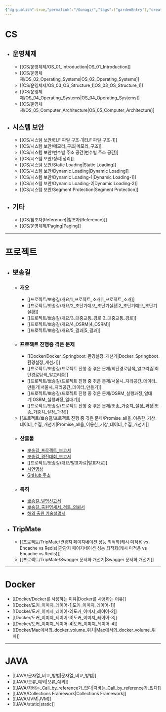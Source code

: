 ```yaml
---
{"dg-publish":true,"permalink":"/Gonagi/","tags":["gardenEntry"],"created":"2025-05-31T14:25:48.663+09:00"}
---
```


# CS
- ## 운영체제
	- [[CS/운영체제/OS_01_Introduction\|OS_01_Introduction]]
	- [[CS/운영체제/OS_02_Operating_Systems\|OS_02_Operating_Systems]]
	- [[CS/운영체제/OS_03_OS_Structure_1\|OS_03_OS_Structure_1]]
	- [[CS/운영체제/OS_04_Operating_Systems\|OS_04_Operating_Systems]]
	- [[CS/운영체제/OS_05_Computer_Architecture\|OS_05_Computer_Architecture]]
- ## 시스템 보안
	- [[CS/시스템 보안/ELF 파일 구조-1\|ELF 파일 구조-1]]
	- [[CS/시스템 보안/메모리_구조\|메모리_구조]]
	- [[CS/시스템 보안/변수별 주소 공간\|변수별 주소 공간]]
	- [[CS/시스템 보안/정리\|정리]]
	- [[CS/시스템 보안/Static Loading\|Static Loading]]
	- [[CS/시스템 보안/Dynamic Loading\|Dynamic Loading]]
	- [[CS/시스템 보안/Dynamic Loading-1\|Dynamic Loading-1]]
	- [[CS/시스템 보안/Dynamic Loading-2\|Dynamic Loading-2]]
	- [[CS/시스템 보안/Segment Protection\|Segment Protection]]
- ## 기타
	- [[CS/참조자(Reference)\|참조자(Reference)]]
	- [[CS/운영체제/Paging\|Paging]]
---
# 프로젝트
- ## 뽀송길
	- ### 개요
		- [[프로젝트/뽀송길/개요/1_프로젝트_소개\|1_프로젝트_소개]]
		- [[프로젝트/뽀송길/개요/2_초단기예보_초단기실황\|2_초단기예보_초단기실황]]
		- [[프로젝트/뽀송길/개요/3_대중교통_경로\|3_대중교통_경로]]
		- [[프로젝트/뽀송길/개요/4_OSRM\|4_OSRM]]
		- [[프로젝트/뽀송길/개요/5_결과\|5_결과]]
	- ### 프로젝트 진행중 겪은 문제
		- [[Docker/Docker_Springboot_환경설정_개선기\|Docker_Springboot_환경설정_개선기]]
		- [[프로젝트/뽀송길/프로젝트 진행 중 겪은 문제/최단경로탐색_알고리즘\|최단경로탐색_알고리즘]]
		- [[프로젝트/뽀송길/프로젝트 진행 중 겪은 문제/서울시_지리공간_데이터_만들기\|서울시_지리공간_데이터_만들기]]
		- [[프로젝트/뽀송길/프로젝트 진행 중 겪은 문제/OSRM_실행과정_일대기\|OSRM_실행과정_일대기]]
		- [[프로젝트/뽀송길/프로젝트 진행 중 겪은 문제/뽀송_가중치_설정_과정\|뽀송_가중치_설정_과정]]
	- [[프로젝트/뽀송길/프로젝트 진행 중 겪은 문제/Promise_all을_이용한_기상_데이터_수집_개선기\|Promise_all을_이용한_기상_데이터_수집_개선기]]
	- ### 산출물
		- [뽀송길_프로젝트_보고서](https://drive.google.com/file/d/1wrz1E6c7A9nHXzTyQL8pcUO7h0W5dfZO/view?usp=sharing)
		- [뽀송길_경진대회_보고서](https://drive.google.com/file/d/1k3UiB7mK23dokLBPTBnj6_33Zd_6Vqqt/view?usp=sharing)
		- [[프로젝트/뽀송길/개요/발표자료\|발표자료]]
		- [시연영상](https://youtu.be/pW2QbOUD66s)
		- [GitHub 주소](https://github.com/Gonagi/pposonggil_v2)
	- ### 특허
		- [뽀송길_발명신고서](https://drive.google.com/file/d/1_fZTv2taQnOpr-6V0mWEHvOHQl5bnMbx/view?usp=sharing)
		- [뽀송길_출원명세서_검토_의뢰서](https://drive.google.com/file/d/1zlzwJs632xbQXTzPHBOILQp1A8I4aWoL/view?usp=drive_link)
		- [해외 출원 기술설명서](https://docs.google.com/presentation/d/1XoxPb5tSyJI2GB6fRGezKFaXICcB3cYN/edit?usp=sharing&ouid=111875955541227552351&rtpof=true&sd=true)
- ## TripMate
	- [[프로젝트/TripMate/관광지 페이지네이션 성능 최적화(캐시 미적용 vs Ehcache vs Redis)\|관광지 페이지네이션 성능 최적화(캐시 미적용 vs Ehcache vs Redis)]]
	- [[프로젝트/TripMate/Swagger 문서화 개선기\|Swagger 문서화 개선기]]
---
# Docker
- [[Docker/Docker를 사용하는 이유\|Docker를 사용하는 이유]]
- [[Docker/도커_이미지_레이어-1\|도커_이미지_레이어-1]]
- [[Docker/도커_이미지_레이어-2\|도커_이미지_레이어-2]]
- [[Docker/도커_이미지_레이어-3\|도커_이미지_레이어-3]]
- [[Docker/도커_이미지_레이어-4\|도커_이미지_레이어-4]]
- [[Docker/Mac에서의_docker_volume_위치\|Mac에서의_docker_volume_위치]]
---
# JAVA
- [[JAVA/문자열_비교_방법\|문자열_비교_방법]]
- [[JAVA/오류_예외\|오류_예외]]
- [[JAVA/자바는_Call_by_reference가_없다\|자바는_Call_by_reference가_없다]]
- [[JAVA/Collections Framework\|Collections Framework]]
- [[JAVA/JVM\|JVM]]
- [[JAVA/static\|static]]